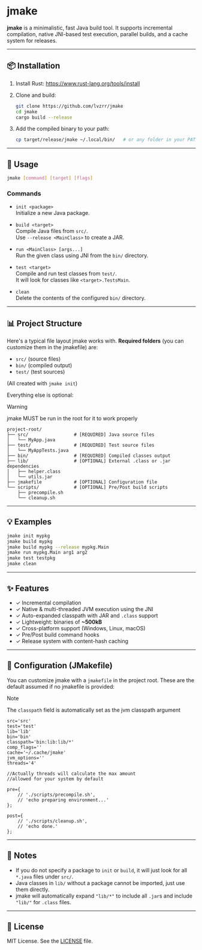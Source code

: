 # jmake

**jmake** is a minimalistic, fast Java build tool. It supports incremental compilation, native JNI-based test execution, parallel builds, and a cache system for releases.

---

## 📦 Installation

1. Install Rust: https://www.rust-lang.org/tools/install

2. Clone and build:

    ```bash
    git clone https://github.com/lvzrr/jmake
    cd jmake
    cargo build --release
    ```

3. Add the compiled binary to your path:

    ```bash
    cp target/release/jmake ~/.local/bin/   # or any folder in your PATH
    ```

---

## 🚀 Usage

```bash
jmake [command] [target] [flags]
```

### Commands

- `init <package>`  
  Initialize a new Java package.

- `build <target>`  
  Compile Java files from `src/`.  
  Use `--release <MainClass>` to create a JAR.

- `run <MainClass> [args...]`  
  Run the given class using JNI from the `bin/` directory.

- `test <target>`  
  Compile and run test classes from `test/`.  
  It will look for classes like `<target>.TestsMain`.

- `clean`  
  Delete the contents of the configured `bin/` directory.

---

## 📊 Project Structure

Here's a typical file layout jmake works with. 
**Required folders** (you can customize them in the jmakefile) are:
- `src/` (source files)
- `bin/` (compiled output)
- `test/` (test sources)

(All created with `jmake init`)

Everything else is optional:

> [!WARNING]
> jmake MUST be run in the root for it to work properly
```
project-root/
├── src/                 # [REQUIRED] Java source files
│   └── MyApp.java
├── test/                # [REQUIRED] Test source files
│   └── MyAppTests.java
├── bin/                 # [REQUIRED] Compiled classes output
├── lib/                 # [OPTIONAL] External .class or .jar dependencies
│   ├── helper.class
│   └── utils.jar
├── jmakefile            # [OPTIONAL] Configuration file
└── scripts/             # [OPTIONAL] Pre/Post build scripts
    ├── precompile.sh
    └── cleanup.sh
```

---

## 💡 Examples

```bash
jmake init mypkg
jmake build mypkg
jmake build mypkg --release mypkg.Main
jmake run mypkg.Main arg1 arg2
jmake test testpkg
jmake clean
```

---

## ✨ Features

- ✓ Incremental compilation  
- ✓ Native & multi-threaded JVM execution using the JNI  
- ✓ Auto-expanded classpath with JAR and `.class` support  
- ✓ Lightweight: binaries of **~500kB**  
- ✓ Cross-platform support (Windows, Linux, macOS)  
- ✓ Pre/Post build command hooks  
- ✓ Release system with content-hash caching  

---

## 📝 Configuration (JMakefile)

You can customize jmake with a `jmakefile` in the project root. These are the default assumed if no jmakefile is provided:

> [!NOTE]
> The `classpath` field is automatically set as the jvm classpath argument

```jmakefile
src='src'
test='test'
lib='lib'
bin='bin'
classpath='bin:lib:lib/*'
comp_flags=''
cache='~/.cache/jmake'
jvm_options=''
threads='4'

//Actually threads will calculate the max amount 
//allowed for your system by default

pre={
    // './scripts/precompile.sh',
    // 'echo preparing environment...'
};

post={
    // './scripts/cleanup.sh',
    // 'echo done.'
};
```

---

## 📝 Notes

- If you do not specify a package to `init` or `build`, it will just look for all `*.java` files under `src/`.  
- Java classes in `lib/` without a package cannot be imported, just use them directly.  
- jmake will automatically expand `"lib/*"` to include all `.jar`s and include `"lib/"` for `.class` files.  

---

## 💼 License

MIT License. See the [LICENSE](./LICENSE) file.


